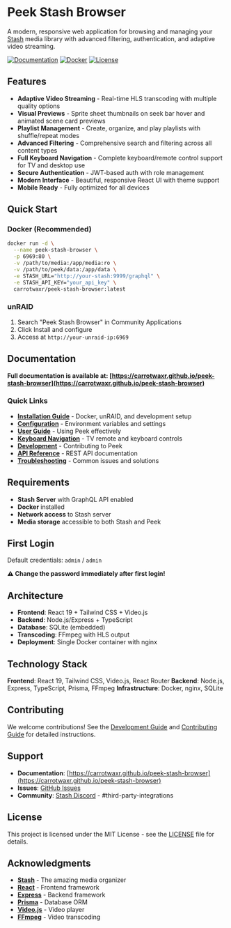 # Peek Stash Browser

A modern, responsive web application for browsing and managing your [Stash](https://github.com/stashapp/stash) media library with advanced filtering, authentication, and adaptive video streaming.

[![Documentation](https://img.shields.io/badge/docs-mkdocs-blue)](https://carrotwaxr.github.io/peek-stash-browser)
[![Docker](https://img.shields.io/badge/docker-hub-blue)](https://hub.docker.com/r/carrotwaxr/peek-stash-browser)
[![License](https://img.shields.io/badge/license-MIT-green)](LICENSE)

## Features

- **Adaptive Video Streaming** - Real-time HLS transcoding with multiple quality options
- **Visual Previews** - Sprite sheet thumbnails on seek bar hover and animated scene card previews
- **Playlist Management** - Create, organize, and play playlists with shuffle/repeat modes
- **Advanced Filtering** - Comprehensive search and filtering across all content types
- **Full Keyboard Navigation** - Complete keyboard/remote control support for TV and desktop use
- **Secure Authentication** - JWT-based auth with role management
- **Modern Interface** - Beautiful, responsive React UI with theme support
- **Mobile Ready** - Fully optimized for all devices

## Quick Start

### Docker (Recommended)

```bash
docker run -d \
  --name peek-stash-browser \
  -p 6969:80 \
  -v /path/to/media:/app/media:ro \
  -v /path/to/peek/data:/app/data \
  -e STASH_URL="http://your-stash:9999/graphql" \
  -e STASH_API_KEY="your_api_key" \
  carrotwaxr/peek-stash-browser:latest
```

### unRAID

1. Search "Peek Stash Browser" in Community Applications
2. Click Install and configure
3. Access at `http://your-unraid-ip:6969`

## Documentation

**Full documentation is available at: [https://carrotwaxr.github.io/peek-stash-browser](https://carrotwaxr.github.io/peek-stash-browser)**

### Quick Links

- **[Installation Guide](https://carrotwaxr.github.io/peek-stash-browser/getting-started/installation/)** - Docker, unRAID, and development setup
- **[Configuration](https://carrotwaxr.github.io/peek-stash-browser/getting-started/configuration/)** - Environment variables and settings
- **[User Guide](https://carrotwaxr.github.io/peek-stash-browser/user-guide/video-playback/)** - Using Peek effectively
- **[Keyboard Navigation](https://carrotwaxr.github.io/peek-stash-browser/user-guide/keyboard-navigation/)** - TV remote and keyboard controls
- **[Development](https://carrotwaxr.github.io/peek-stash-browser/development/setup/)** - Contributing to Peek
- **[API Reference](https://carrotwaxr.github.io/peek-stash-browser/development/api-reference/)** - REST API documentation
- **[Troubleshooting](https://carrotwaxr.github.io/peek-stash-browser/reference/troubleshooting/)** - Common issues and solutions

## Requirements

- **Stash Server** with GraphQL API enabled
- **Docker** installed
- **Network access** to Stash server
- **Media storage** accessible to both Stash and Peek

## First Login

Default credentials: `admin` / `admin`

**⚠️ Change the password immediately after first login!**

## Architecture

- **Frontend**: React 19 + Tailwind CSS + Video.js
- **Backend**: Node.js/Express + TypeScript
- **Database**: SQLite (embedded)
- **Transcoding**: FFmpeg with HLS output
- **Deployment**: Single Docker container with nginx

## Technology Stack

**Frontend**: React 19, Tailwind CSS, Video.js, React Router
**Backend**: Node.js, Express, TypeScript, Prisma, FFmpeg
**Infrastructure**: Docker, nginx, SQLite

## Contributing

We welcome contributions! See the [Development Guide](https://carrotwaxr.github.io/peek-stash-browser/development/setup/) and [Contributing Guide](https://carrotwaxr.github.io/peek-stash-browser/development/contributing/) for detailed instructions.

## Support

- **Documentation**: [https://carrotwaxr.github.io/peek-stash-browser](https://carrotwaxr.github.io/peek-stash-browser)
- **Issues**: [GitHub Issues](https://github.com/carrotwaxr/peek-stash-browser/issues)
- **Community**: [Stash Discord](https://discord.gg/2TsNFKt) - #third-party-integrations

## License

This project is licensed under the MIT License - see the [LICENSE](LICENSE) file for details.

## Acknowledgments

- **[Stash](https://github.com/stashapp/stash)** - The amazing media organizer
- **[React](https://reactjs.org/)** - Frontend framework
- **[Express](https://expressjs.com/)** - Backend framework
- **[Prisma](https://prisma.io/)** - Database ORM
- **[Video.js](https://videojs.com/)** - Video player
- **[FFmpeg](https://ffmpeg.org/)** - Video transcoding

